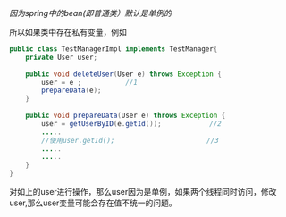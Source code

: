 _因为spring中的bean\(即普通类）默认是单例的_

所以如果类中存在私有变量，例如

```java
public class TestManagerImpl implements TestManager{  
    private User user;    
  
    public void deleteUser(User e) throws Exception {  
        user = e ;           //1  
        prepareData(e);  
    }  
  
    public void prepareData(User e) throws Exception {  
        user = getUserByID(e.getId());            //2  
        .....  
        //使用user.getId();                       //3  
        .....  
        .....  
    }     
}  
```

对如上的user进行操作，那么user因为是单例，如果两个线程同时访问，修改user,那么user变量可能会存在值不统一的问题。





